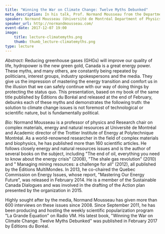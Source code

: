```yaml
---
title: "Winning the War on Climate Change: Twelve Myths Debunked"
meta_description: In his talk, Prof. Normand Mousseau from the Department of Physics at the Université de Montréal will debunk twelve climate change myths. With this gained clarity, it will become clear that the solution to climate change issues is not foremost of technological or scientific nature, but is fundamentally political.
speaker: Normand Mousseau (Université de Montréal Department of Physics)
speaker_url: http://normandmousseau.com/
event-date: 2017-12-07 19:00
image:
    title: lecture-climatemyths.png
    thumb: thumb_lecture-climatemyths.png
type: lecture
---
```

*Abstract:*
Reducing greenhouse gases (GHGs) will improve our quality of life, hydropower is the new green gold, Canada is a great energy power. These myths, and many others, are constantly being repeated by politicians, interest groups, industry spokespersons and the media. They give us the impression of mastering the energy transition and comfort us in the illusion that we can safely continue with our way of doing things by protecting the status quo. This presentation, based on my book of the same title published by Éditions du Boréal and released at the end of February, debunks each of these myths and demonstrates the following truth: the solution to climate change issues is not foremost of technological or scientific nature, but is fundamentally political.

*Bio:*
Normand Mousseau is a professor of physics and Research chair on complex materials, energy and natural resources at Université de Montréal and Academic director of the Trottier Institute of Energy at Polytechnique Montréal. As a world-renowned researcher in the field of complex materials and biophysics, he has published more than 160 scientific articles. He follows closely energy and natural resources issues and is the author of several books on the subject, including "The end of oil, everything you need to know about the energy crisis" (2008), "The shale gas revolution" (2010) and " Managing mining resources: a challenge for all" (2012), all published by the Éditions MultiMondes. In 2013, he co-chaired the Quebec Commission on Energy Issues, whose report, "Mastering Our Energy Future", was released in February 2014. He is a member of the Sustainable Canada Dialogues and was involved in the drafting of the Action plan presented by the organization in 2015.

Highly sought after by the media, Normand Mousseau has given more than 600 interviews on these issues since 2008. Since September 2011, he has been producing and hosting the weekly scientific popularization program "La Grande Équation" on Radio VM. His latest book, "Winning the War on Climate Change: Twelve Myths Debunked"  was published in February 2017 by Éditions du Boréal.
